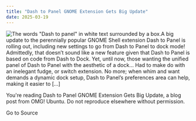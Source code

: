 ```yaml
---
title: "Dash to Panel GNOME Extension Gets Big Update"
date: 2025-03-19
---
```


![The words "Dash to panel" in white text surrounded by a box.](https://i0.wp.com/www.omgubuntu.co.uk/wp-content/uploads/2025/03/dash-to-panel.jpg?resize=406%2C232&ssl=1)A big update to the perennially popular GNOME Shell extension Dash to Panel is rolling out, including new settings to go from Dash to Panel to dock mode! Admittedly, that doesn’t sound like a new feature given that Dash to Panel is based on code from Dash to Dock. Yet, until now, those wanting the unified panel of Dash to Panel with the aesthetic of a dock… Had to make do with an inelegant fudge, or switch extension. No more; when whim and want demands a dynamic dock setup, Dash to Panel’s preferences area can help, making it easier to \[…\]

You're reading Dash to Panel GNOME Extension Gets Big Update, a blog post from OMG! Ubuntu. Do not reproduce elsewhere without permission.

Go to Source
